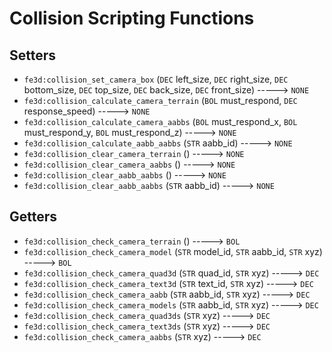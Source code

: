 # Collision Scripting Functions

## Setters

- `fe3d:collision_set_camera_box` (`DEC` left_size, `DEC` right_size, `DEC` bottom_size, `DEC` top_size, `DEC` back_size, `DEC` front_size) -----> `NONE`
- `fe3d:collision_calculate_camera_terrain` (`BOL` must_respond, `DEC` response_speed) -----> `NONE`
- `fe3d:collision_calculate_camera_aabbs` (`BOL` must_respond_x, `BOL` must_respond_y, `BOL` must_respond_z) -----> `NONE`
- `fe3d:collision_calculate_aabb_aabbs` (`STR` aabb_id) -----> `NONE`
- `fe3d:collision_clear_camera_terrain` () -----> `NONE`
- `fe3d:collision_clear_camera_aabbs` () -----> `NONE`
- `fe3d:collision_clear_aabb_aabbs` () -----> `NONE`
- `fe3d:collision_clear_aabb_aabbs` (`STR` aabb_id) -----> `NONE`

## Getters

- `fe3d:collision_check_camera_terrain` () -----> `BOL`
- `fe3d:collision_check_camera_model` (`STR` model_id, `STR` aabb_id, `STR` xyz) -----> `BOL`
- `fe3d:collision_check_camera_quad3d` (`STR` quad_id, `STR` xyz) -----> `DEC`
- `fe3d:collision_check_camera_text3d` (`STR` text_id, `STR` xyz) -----> `DEC`
- `fe3d:collision_check_camera_aabb` (`STR` aabb_id, `STR` xyz) -----> `DEC`
- `fe3d:collision_check_camera_models` (`STR` aabb_id, `STR` xyz) -----> `DEC`
- `fe3d:collision_check_camera_quad3ds` (`STR` xyz) -----> `DEC`
- `fe3d:collision_check_camera_text3ds` (`STR` xyz) -----> `DEC`
- `fe3d:collision_check_camera_aabbs` (`STR` xyz) -----> `DEC`
